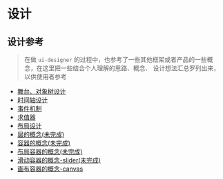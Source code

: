 # 设计

## 设计参考

> 在做 `ui-designer` 的过程中，也参考了一些其他框架或者产品的一些概念，在这里把一些结合个人理解的思路、概念、
设计想法汇总罗列出来，以供使用者参考

- [舞台、对象树设计](./ref/object-tree.md)
- [时间轴设计](./ref/time-axis.md)
- [事件机制](./ref/event.md)
- [求值器](./ref/evaluator.md)
- [布局设计](./ref/layout.md)
- [层的概念(未完成)](./ref/layer.md)
- [容器的概念(未完成)](./ref/container.md)
- [布局容器的概念(未完成)](./ref/layout-container.md)
- [滑动容器的概念-slider(未完成)](./ref/slider-container.md)
- [画布容器的概念-canvas](./ref/canvas-container.md)